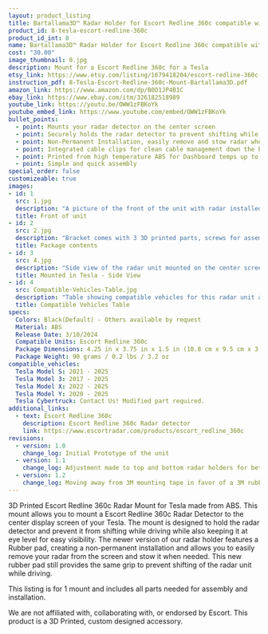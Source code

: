 ```yaml
---
layout: product_listing
title: Bartallama3D™ Radar Holder for Escort Redline 360c compatible with Tesla Vehicles
product_id: 8-tesla-escort-redline-360c
product_id_int: 8
name: Bartallama3D™ Radar Holder for Escort Redline 360c compatible with Tesla Vehicles
cost: "30.00"
image_thumbnail: 0.jpg
description: Mount for a Escort Redline 360c for a Tesla
etsy_link: https://www.etsy.com/listing/1679418204/escort-redline-360c-mount-for-tesla
instruction_pdf: 8-Tesla-Escort-Redline-360c-Mount-Bartallama3D.pdf
amazon_link: https://www.amazon.com/dp/B0D1JP4B1C
ebay_link: https://www.ebay.com/itm/326182518989
youtube_link: https://youtu.be/OWW1zFBKoYk
youtube_embed_link: https://www.youtube.com/embed/OWW1zFBKoYk
bullet_points:
  - point: Mounts your radar detector on the center screen
  - point: Securely holds the radar detector to prevent shifting while driving
  - point: Non-Permanent Installation, easily remove and stow radar when needed
  - point: Integrated cable clips for clean cable management down the back of your screen
  - point: Printed from high temperature ABS for Dashboard temps up to 160F (MAX 212F)
  - point: Simple and quick assembly
special_order: false
customizeable: true
images:
- id: 1
  src: 1.jpg
  description: "A picture of the front of the unit with radar installed"
  title: Front of unit
- id: 2
  src: 2.jpg
  description: "Bracket comes with 3 3D printed parts, screws for assembly, a hex wrench, instruction sheet and a alcohol cleaning pad"
  title: Package contents
- id: 3
  src: 4.jpg
  description: "Side view of the radar unit mounted on the center screen of a Tesla"
  title: Mounted in Tesla - Side View
- id: 4
  src: Compatible-Vehicles-Table.jpg
  description: "Table showing compatible vehicles for this radar unit and platform combination"
  title: Compatible Vehicles Table
specs:
  Colors: Black(Default) - Others available by request 
  Material: ABS
  Release Date: 3/10/2024
  Compatible Units: Escort Redline 360c
  Package Dimensions: 4.25 in x 3.75 in x 1.5 in (10.8 cm x 9.5 cm x 3.8cm) [HxWxD]
  Package Weight: 90 grams / 0.2 lbs / 3.2 oz
compatible_vehicles:
  Tesla Model S: 2021 - 2025
  Tesla Model 3: 2017 - 2025
  Tesla Model X: 2022 - 2025
  Tesla Model Y: 2020 - 2025
  Tesla Cybertruck: Contact Us! Modified part required.
additional_links:
  - text: Escort Redline 360c
    description: Escort Redline 360c Radar detector 
    link: https://www.escortradar.com/products/escort_redline_360c
revisions:
  - version: 1.0
    change_log: Initial Prototype of the unit
  - version: 1.1
    change_log: Adjustment made to top and bottom radar holders for better printability. Screws length changed for this part. First unit available for purchase.
  - version: 1.2
    change_log: Moving away from 3M mounting tape in favor of a 3M rubber pad. This new pad still provides grip to the back of the screen but also allows for the radar to be removed and stowed. Upgrade packages will be provided for a short time as we transition from 1.1 -> 1.2. 
---
```


3D Printed Escort Redline 360c Radar Mount for Tesla made from ABS. This mount allows you to mount a Escort Redline 360c Radar Detector to the center display screen of your Tesla. The mount is designed to hold the radar detector and prevent it from shifting while driving while also keeping it at eye level for easy visibility. The newer version of our radar holder features a Rubber pad, creating a non-permanent installation and allows you to easily remove your radar from the screen and stow it when needed. This new rubber pad still provides the same grip to prevent shifting of the radar unit while driving.

This listing is for 1 mount and includes all parts needed for assembly and installation.

We are not affiliated with, collaborating with, or endorsed by Escort. This product is a 3D Printed, custom designed accessory.